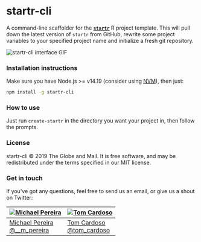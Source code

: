 # startr-cli

A command-line scaffolder for the [**`startr`**](https://www.github.com/globeandmail/startr) R project template. This will pull down the latest version of `startr` from GitHub, rewrite some project variables to your specified project name and initialize a fresh git repository.

![startr-cli interface GIF](http://i.imgur.com/4qtiJar.gif)

### Installation instructions

Make sure you have Node.js >= v14.19 (consider using [NVM](https://github.com/creationix/nvm)), then just:

```bash
npm install -g startr-cli
```

### How to use

Just run `create-startr` in the directory you want your project in, then follow the prompts.

### License

startr-cli © 2019 The Globe and Mail. It is free software, and may be redistributed under the terms specified in our MIT license.

### Get in touch

If you've got any questions, feel free to send us an email, or give us a shout on Twitter:

[![Michael Pereira](https://avatars0.githubusercontent.com/u/212666?v=3&s=200)](https://github.com/monkeycycle) | [![Tom Cardoso](https://avatars0.githubusercontent.com/u/2408118?v=3&s=200)](https://github.com/tomcardoso)
---|---
[Michael Pereira](mailto:mpereira@globeandmail.com) <br> [@__m_pereira](https://www.twitter.com/__m_pereira) | [Tom Cardoso](mailto:tcardoso@globeandmail.com) <br> [@tom_cardoso](https://www.twitter.com/tom_cardoso)
